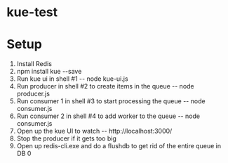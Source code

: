 # kue-test

# Setup

1. Install Redis
2. npm install kue --save
3. Run kue ui in shell #1 -- node kue-ui.js
4. Run producer in shell #2 to create items in the queue -- node producer.js
5. Run consumer 1 in shell #3 to start processing the queue -- node consumer.js
6. Run consumer 2 in shell #4 to add worker to the queue -- node consumer.js
7. Open up the kue UI to watch -- http://localhost:3000/
8. Stop the producer if it gets too big
9. Open up redis-cli.exe and do a flushdb to get rid of the entire queue in DB 0
